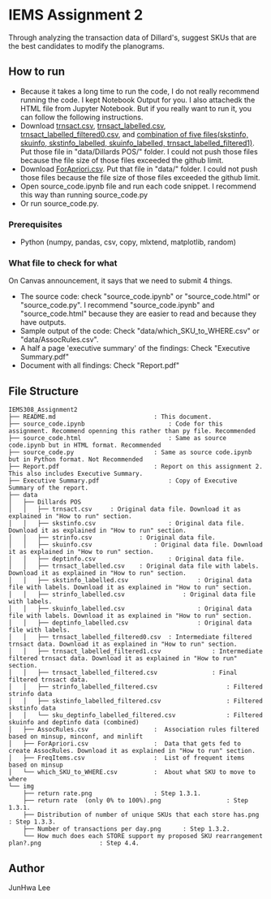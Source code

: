 # IEMS Assignment 2
Through analyzing the transaction data of Dillard's, suggest SKUs that are the best candidates to modify the planograms. 

## How to run 
* Because it takes a long time to run the code, I do not really recommend running the code. I kept Notebook Output for you. I also attachedk the HTML file from Jupyter Notebook.
But if you really want to run it, you can follow the following instructions. 
* Download [trnsact.csv](https://drive.google.com/file/d/16k7guGlvVxp-n1h5y6HzGGytGir1sL6E/view?usp=sharing), [trnsact_labelled.csv](https://drive.google.com/file/d/1ZJYQSsqe9C9-Rn9qYhuymCCHRA134U5a/view?usp=sharing), [trnsact_labelled_filtered0.csv](https://drive.google.com/file/d/1UwkMf0GtgabFf9Jijy7kxU3ikyyRjy1j/view?usp=sharing), and [combination of five files(skstinfo, skuinfo, skstinfo_labelled, skuinfo_labelled, trnsact_labelled_filtered1)](https://drive.google.com/file/d/1HVW8_NMF4IEHIMNuV7Av2ML22GtfGWaR/view?usp=sharing). Put those file in "data/Dillards POS/" folder. I could not push those files because the file size of those files exceeded the github limit. 
* Download [ForApriori.csv](https://drive.google.com/file/d/1iU0jmqSCkS3RyA7n2wj5VQySl2vZMTay/view?usp=sharing). Put that file in "data/" folder. I could not push those files because the file size of those files exceeded the github limit. 
* Open source_code.ipynb file and run each code snippet. I recommend this way than running source_code.py
* Or run source_code.py.

### Prerequisites
* Python (numpy, pandas, csv, copy, mlxtend, matplotlib, random)

### What file to check for what
On Canvas announcement, it says that we need to submit 4 things. 
* The source code: check "source_code.ipynb" or "source_code.html" or "source_code.py". I recommend "source_code.ipynb" and "source_code.html" because they are easier to read and because they have outputs. 
* Sample output of the code: Check "data/which_SKU_to_WHERE.csv" or "data/AssocRules.csv".
* A half a page 'executive summary' of the findings: Check "Executive Summary.pdf"
* Document with all findings: Check "Report.pdf" 

## File Structure
```
IEMS308_Assignment2
├── README.md 							: This document.
├── source_code.ipynb 						: Code for this assignment. Recommend openning this rather than py file. Recommended
├── source_code.html						: Same as source code.ipynb but in HTML format. Recommended
├── source_code.py 						: Same as source code.ipynb but in Python format. Not Recommended
├── Report.pdf 							: Report on this assignment 2. This also includes Executive Summary.
├── Executive Summary.pdf 					: Copy of Executive Summary of the report.
├── data
│	├── Dillards POS
│	│	├── trnsact.csv 	: Original data file. Download it as explained in "How to run" section.
│	│	├── skstinfo.csv					: Original data file. Download it as explained in "How to run" section.
│	│	├── strinfo.csv				: Original data file.
│	│	├── skuinfo.csv					: Original data file. Download it as explained in "How to run" section.
│	│	├── deptinfo.csv					: Original data file.
│	│	├── trnsact_labelled.csv 	: Original data file with labels. Download it as explained in "How to run" section.
│	│	├── skstinfo_labelled.csv					: Original data file with labels. Download it as explained in "How to run" section.
│	│	├── strinfo_labelled.csv				: Original data file with labels.
│	│	├── skuinfo_labelled.csv					: Original data file with labels. Download it as explained in "How to run" section.
│	│	├── deptinfo_labelled.csv					: Original data file with labels.
│	│	├── trnsact_labelled_filtered0.csv	: Intermediate filtered trnsact data. Download it as explained in "How to run" section.
│	│	├── trnsact_labelled_filtered1.csv				: Intermediate filtered trnsact data. Download it as explained in "How to run" section.
│	│	├── trnsact_labelled_filtered.csv				: Final filtered trnsact data.
│	│	├── strinfo_labelled_filtered.csv					: Filtered strinfo data
│	│	├── skstinfo_labelled_filtered.csv					: Filtered skstinfo data
│   │   └── sku_deptinfo_labelled_filtered.csv 				: Filtered skuinfo and deptinfo data (combined)
│   ├── AssocRules.csv 					:  Association rules filtered based on minsup, minconf, and minlift
│   ├── ForApriori.csv 					:  Data that gets fed to create AssocRules. Download it as explained in "How to run" section.
│   ├── FreqItems.csv 					:  List of frequent items based on minsup
│   └── which_SKU_to_WHERE.csv 			:  About what SKU to move to where 
└── img
	├── return rate.png 				: Step 1.3.1.
	├── return rate  (only 0% to 100%).png					: Step 1.3.1.
	├── Distribution of number of unique SKUs that each store has.png    : Step 1.3.3.
	├── Number of transactions per day.png		: Step 1.3.2.
	└── How much does each STORE support my proposed SKU rearrangement plan?.png				: Step 4.4.
```

## Author
JunHwa Lee

